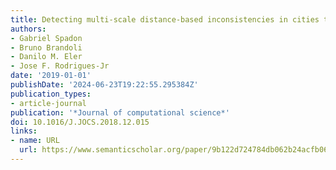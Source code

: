 ```yaml
---
title: Detecting multi-scale distance-based inconsistencies in cities through complex-networks
authors:
- Gabriel Spadon
- Bruno Brandoli
- Danilo M. Eler
- Jose F. Rodrigues-Jr
date: '2019-01-01'
publishDate: '2024-06-23T19:22:55.295384Z'
publication_types:
- article-journal
publication: '*Journal of computational science*'
doi: 10.1016/J.JOCS.2018.12.015
links:
- name: URL
  url: https://www.semanticscholar.org/paper/9b122d724784db062b24acfb0686a3ef7f6fb6d4
---
```

